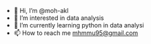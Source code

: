- 👋 Hi, I’m @moh-akl
- 👀 I’m interested in data analysis 
- 🌱 I’m currently learning python in data analysi
- 📫 How to reach me mhmmu95@gmail.com

<!---
moh-akl/moh-akl is a ✨ special ✨ repository because its `README.md` (this file) appears on your GitHub profile.
You can click the Preview link to take a look at your changes.
--->
